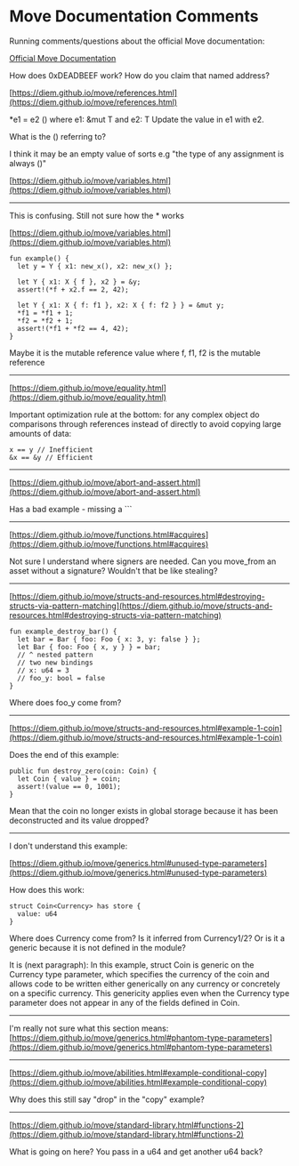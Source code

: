 # Move Documentation Comments

Running comments/questions about the official Move documentation:

[Official Move Documentation](https://diem.github.io/move/)

How does 0xDEADBEEF work? How do you claim that named address?

[https://diem.github.io/move/references.html](https://diem.github.io/move/references.html)

\*e1 = e2 () where e1: &mut T and e2: T Update the value in e1 with e2.

What is the () referring to?

I think it may be an empty value of sorts
e.g "the type of any assignment is always ()"

[https://diem.github.io/move/variables.html](https://diem.github.io/move/variables.html)

---

This is confusing. Still not sure how the \* works

[https://diem.github.io/move/variables.html](https://diem.github.io/move/variables.html)

```move
fun example() {
  let y = Y { x1: new_x(), x2: new_x() };

  let Y { x1: X { f }, x2 } = &y;
  assert!(*f + x2.f == 2, 42);

  let Y { x1: X { f: f1 }, x2: X { f: f2 } } = &mut y;
  *f1 = *f1 + 1;
  *f2 = *f2 + 1;
  assert!(*f1 + *f2 == 4, 42);
}
```

Maybe it is the mutable reference value where f, f1, f2 is the mutable reference

---

[https://diem.github.io/move/equality.html](https://diem.github.io/move/equality.html)

Important optimization rule at the bottom: for any complex object do comparisons through references instead of directly to avoid copying large amounts of data:

```
x == y // Inefficient
&x == &y // Efficient
```

---

[https://diem.github.io/move/abort-and-assert.html](https://diem.github.io/move/abort-and-assert.html)

Has a bad example - missing a ```

---

[https://diem.github.io/move/functions.html#acquires](https://diem.github.io/move/functions.html#acquires)

Not sure I understand where signers are needed. Can you move_from an asset without a signature? Wouldn't that be like stealing?

---

[https://diem.github.io/move/structs-and-resources.html#destroying-structs-via-pattern-matching](https://diem.github.io/move/structs-and-resources.html#destroying-structs-via-pattern-matching)

```move
fun example_destroy_bar() {
  let bar = Bar { foo: Foo { x: 3, y: false } };
  let Bar { foo: Foo { x, y } } = bar;
  // ^ nested pattern
  // two new bindings
  // x: u64 = 3
  // foo_y: bool = false
}
```

Where does foo_y come from?

---

[https://diem.github.io/move/structs-and-resources.html#example-1-coin](https://diem.github.io/move/structs-and-resources.html#example-1-coin)

Does the end of this example:

```move
public fun destroy_zero(coin: Coin) {
  let Coin { value } = coin;
  assert!(value == 0, 1001);
}
```

Mean that the coin no longer exists in global storage because it has been deconstructed and its value dropped?

---

I don't understand this example:

[https://diem.github.io/move/generics.html#unused-type-parameters](https://diem.github.io/move/generics.html#unused-type-parameters)

How does this work:

```move
struct Coin<Currency> has store {
  value: u64
}
```

Where does Currency come from? Is it inferred from Currency1/2? Or is it a generic because it is not defined in the module?

It is (next paragraph): In this example, struct Coin<Currency> is generic on the Currency type parameter, which specifies the currency of the coin and allows code to be written either generically on any currency or concretely on a specific currency. This genericity applies even when the Currency type parameter does not appear in any of the fields defined in Coin.

---

I'm really not sure what this section means:
[https://diem.github.io/move/generics.html#phantom-type-parameters](https://diem.github.io/move/generics.html#phantom-type-parameters)

---

[https://diem.github.io/move/abilities.html#example-conditional-copy](https://diem.github.io/move/abilities.html#example-conditional-copy)

Why does this still say "drop" in the "copy" example?

---

[https://diem.github.io/move/standard-library.html#functions-2](https://diem.github.io/move/standard-library.html#functions-2)

What is going on here? You pass in a u64 and get another u64 back?
